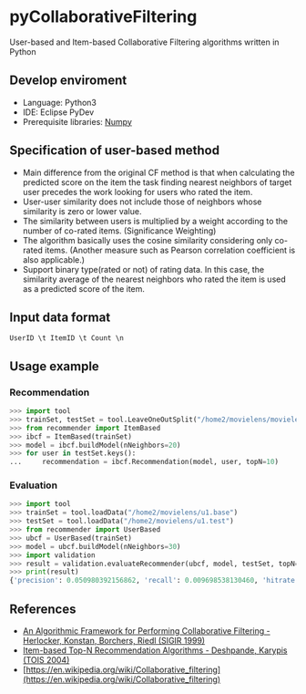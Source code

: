 # pyCollaborativeFiltering
User-based and Item-based Collaborative Filtering algorithms written in Python

## Develop enviroment
* Language: Python3
* IDE: Eclipse PyDev
* Prerequisite libraries: [Numpy](http://numpy.org)

## Specification of user-based method
* Main difference from the original CF method is that when calculating the predicted score on the item the task finding nearest neighbors of target user precedes the work looking for users who rated the item.
* User-user similarity does not include those of neighbors whose similarity is zero or lower value.
* The similarity between users is multiplied by a weight according to the number of co-rated items. (Significance Weighting)
* The algorithm basically uses the cosine similarity considering only co-rated items. (Another measure such as Pearson correlation coefficient is also applicable.)
* Support binary type(rated or not) of rating data.  In this case, the similarity average of the nearest neighbors who rated the item is used as a predicted score of the item.

## Input data format
`UserID \t ItemID \t Count \n`

## Usage example
### Recommendation
```python
>>> import tool
>>> trainSet, testSet = tool.LeaveOneOutSplit("/home2/movielens/movielens.dat")
>>> from recommender import ItemBased
>>> ibcf = ItemBased(trainSet)
>>> model = ibcf.buildModel(nNeighbors=20)
>>> for user in testSet.keys():
...     recommendation = ibcf.Recommendation(model, user, topN=10)
```
### Evaluation
```python
>>> import tool
>>> trainSet = tool.loadData("/home2/movielens/u1.base")
>>> testSet = tool.loadData("/home2/movielens/u1.test")
>>> from recommender import UserBased
>>> ubcf = UserBased(trainSet)
>>> model = ubcf.buildModel(nNeighbors=30)
>>> import validation
>>> result = validation.evaluateRecommender(ubcf, model, testSet, topN=10)
>>> print(result)
{'precision': 0.050980392156862, 'recall': 0.009698538130460, 'hitrate': 0.5098039215686}
```

## References
* [An Algorithmic Framework for Performing Collaborative Filtering - Herlocker, Konstan, Borchers, Riedl (SIGIR 1999)](http://files.grouplens.org/papers/algs.pdf)
* [Item-based Top-N Recommendation Algorithms - Deshpande, Karypis (TOIS 2004)](http://glaros.dtc.umn.edu/gkhome/fetch/papers/itemrsTOIS04.pdf)
* [https://en.wikipedia.org/wiki/Collaborative_filtering](https://en.wikipedia.org/wiki/Collaborative_filtering)
